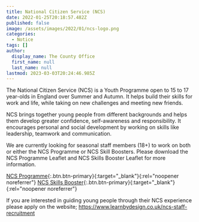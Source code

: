 ```yaml
---
title: National Citizen Service (NCS)
date: 2022-01-25T20:18:57.482Z
published: false
image: /assets/images/2022/01/ncs-logo.png
categories:
  - Notice
tags: []
author:
  display_name: The County Office
  first_name: null
  last_name: null
lastmod: 2023-03-03T20:24:46.985Z
---
```


The National Citizen Service (NCS) is a Youth Programme open to 15 to 17 year-olds in England over Summer and Autumn. It helps build their skills for work and life, while taking on new challenges and meeting new friends. 

NCS brings together young people from different backgrounds and helps them develop greater confidence, self-awareness and responsibility. It encourages personal and social development by working on skills like leadership, teamwork and communication. 

We are currently looking for seasonal staff members (18+) to work on both or either the NCS Programme or NCS Skill Boosters.  Please download the NCS Programme Leaflet and NCS Skills Booster Leaflet for more information.

[NCS Programme][1]{:.btn.btn-primary}{:target="_blank"}{:rel="noopener noreferrer"} [NCS Skills Booster][2]{:.btn.btn-primary}{:target="_blank"}{:rel="noopener noreferrer"}

If you are interested in guiding young people through their NCS experience please apply on the website; https://www.learnbydesign.co.uk/ncs-staff-recruitment

[1]: /assets/docs/2022/NCS-Programme-Leaflet.pdf
[2]: /assets/docs/2022/NCS-Skill-Booster-Leaflet.pdf